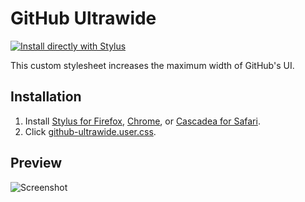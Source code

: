 # GitHub Ultrawide
[![Install directly with Stylus](https://img.shields.io/badge/Install%20directly%20with-Stylus-238b8b)](https://raw.githubusercontent.com/FliegendeWurst/GitHub-Ultrawide/master/github-ultrawide.user.css)

This custom stylesheet increases the maximum width of GitHub's UI.

## Installation
1. Install [Stylus for Firefox](https://addons.mozilla.org/en-US/firefox/addon/styl-us/), [Chrome](https://chrome.google.com/webstore/detail/stylus/clngdbkpkpeebahjckkjfobafhncgmne), or [Cascadea for Safari](https://cascadea.app/).
2. Click [github-ultrawide.user.css](https://raw.githubusercontent.com/FliegendeWurst/GitHub-Ultrawide/master/github-ultrawide.user.css).

## Preview
![Screenshot](https://github.com/user-attachments/assets/155579fd-14ac-43a5-879f-7f1c0fda2f34)
